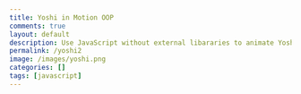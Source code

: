 ```yaml
---
title: Yoshi in Motion OOP 
comments: true
layout: default
description: Use JavaScript without external libararies to animate Yoshi moving across screen, OOP style.
permalink: /yoshi2
image: /images/yoshi.png
categories: []
tags: [javascript]
---
```


<div id="yoshi1" style="width: 27px; height: 30px; background-image: url('images/yoshi.png');"></div>
<div id="yoshi2" style="width: 27px; height: 30px; background-image: url('images/yoshi.png');"></div>
<div id="yoshi3" style="width: 27px; height: 30px; background-image: url('images/yoshi.png');"></div>
<div id="yoshi4" style="width: 29px; height: 30px; background-image: url('images/yoshi.png');"></div>
<div id="yoshi5" style="width: 29px; height: 30px; background-image: url('images/yoshi.png');"></div>
<div id="yoshi6" style="width: 26px; height: 30px; background-image: url('images/yoshi.png');"></div>
<div id="yoshi7" style="width: 27px; height: 30px; background-image: url('images/yoshi.png');"></div>
<div id="yoshi8" style="width: 27px; height: 30px; background-image: url('images/yoshi.png');"></div>

<script>

    const spriteWidth = 25; // Width of each frame in pixels
    const spriteHeight = 35; // Height of each frame in pixels
    const numFrames = 5; // Total number of frames in the sprite sheet

    let currentFrame = 0; // Variable to track the current frame index
    let intervalId;

    function updateFrame() {
        // Increment the frame index
        currentFrame = (currentFrame + 1) % numFrames;
        
        // Calculate the position of the current frame in the sprite sheet
        const xPos = currentFrame * spriteWidth;
    
        // Display the frame by adjusting the background position
        const spriteElement = document.getElementById('yoshi1');
        spriteElement.style.backgroundPosition = `-${xPos}px 0`;
    }

    function handleKeyPress(event) {

    if (event.key === 'ArrowDown') {
        clearInterval(intervalId);
    }
    else { 
        let intervalTime;
        if (event.key === 'ArrowRight') {
            
            intervalTime = 150; // 200ms = 5 frames per second
        }
        clearInterval(intervalId);
        intervalId = setInterval(updateFrame, intervalTime);
    }

    
  // Start the animation by calling updateFrame with the corresponding interval time
  
}

    // Add an event listener to the document to listen for keydown events
    document.addEventListener('keydown', handleKeyPress);
    
    // Call the updateFrame function repeatedly at a desired frame rate
    // setInterval(updateFrame, 150); // 100ms = 10 frames per second

    const spriteWidth2 = 25; // Width of each frame in pixels
    const spriteHeight2 = 35; // Height of each frame in pixels
    const numFrames2 = 4; // Total number of frames in the sprite sheet

    let currentFrame2 = 0; // Variable to track the current frame index

    function updateFrame2() {
        // Increment the frame index
        currentFrame2 = (currentFrame2 + 1) % numFrames2;
    
        // Calculate the position of the current frame in the sprite sheet
        const xPos2 = currentFrame2 * spriteWidth2;
    
        // Display the frame by adjusting the background position
        const spriteElement2 = document.getElementById('yoshi2');
        spriteElement2.style.backgroundPosition = `-${xPos2}px -30px`;
    }

    // Call the updateFrame function repeatedly at a desired frame rate
    setInterval(updateFrame2, 300); // 100ms = 10 frames per second

    const spriteWidth3 = 26; // Width of each frame in pixels
    const spriteHeight3 = 35; // Height of each frame in pixels
    const numFrames3 = 4; // Total number of frames in the sprite sheet

    let currentFrame3 = 0; // Variable to track the current frame index

    function updateFrame3() {
        // Increment the frame index
        currentFrame3 = (currentFrame3 + 1) % numFrames3;
    
        // Calculate the position of the current frame in the sprite sheet
        const xPos3 = currentFrame3 * spriteWidth3;
    
        // Display the frame by adjusting the background position
        const spriteElement3 = document.getElementById('yoshi3');
        spriteElement3.style.backgroundPosition = `-${xPos3}px -60px`;
    }

    // Call the updateFrame function repeatedly at a desired frame rate
    setInterval(updateFrame3, 200); // 100ms = 10 frames per second

    const spriteWidth4 = 28; // Width of each frame in pixels
    const spriteHeight4 = 35; // Height of each frame in pixels
    const numFrames4 = 4; // Total number of frames in the sprite sheet

    let currentFrame4 = 0; // Variable to track the current frame index

    function updateFrame4() {
        // Increment the frame index
        currentFrame4 = (currentFrame4 + 1) % numFrames4;
    
        // Calculate the position of the current frame in the sprite sheet
        const xPos4 = currentFrame4 * spriteWidth4;
    
        // Display the frame by adjusting the background position
        const spriteElement4 = document.getElementById('yoshi4');
        spriteElement4.style.backgroundPosition = `-${xPos4}px -90px`;
    }

    // Call the updateFrame function repeatedly at a desired frame rate
    setInterval(updateFrame4, 300); // 100ms = 10 frames per second

    const spriteWidth5 = 28; // Width of each frame in pixels
    const spriteHeight5 = 35; // Height of each frame in pixels
    const numFrames5 = 4; // Total number of frames in the sprite sheet

    let currentFrame5 = 0; // Variable to track the current frame index

    function updateFrame5() {
        // Increment the frame index
        currentFrame5 = (currentFrame5 + 1) % numFrames5;
    
        // Calculate the position of the current frame in the sprite sheet
        const xPos5 = currentFrame5 * spriteWidth5 + 29;

        // Display the frame by adjusting the background position
        const spriteElement5 = document.getElementById('yoshi5');
        spriteElement5.style.backgroundPosition = `-${xPos5}px -120px`;
    }

    // Call the updateFrame function repeatedly at a desired frame rate
    setInterval(updateFrame5, 200); // 100ms = 10 frames per second

    const spriteWidth6 = 25; // Width of each frame in pixels
    const spriteHeight6 = 35; // Height of each frame in pixels
    const numFrames6 = 10; // Total number of frames in the sprite sheet

    let currentFrame6 = 0; // Variable to track the current frame index

    function updateFrame6() {
        // Increment the frame index
        currentFrame6 = (currentFrame6 + 1) % numFrames6;
    
        // Calculate the position of the current frame in the sprite sheet
        const xPos6 = currentFrame6 * spriteWidth6;

        // Display the frame by adjusting the background position
        const spriteElement6 = document.getElementById('yoshi6');
        spriteElement6.style.backgroundPosition = `-${xPos6}px -300px`;
    }
        
    // Call the updateFrame function repeatedly at a desired frame rate
    setInterval(updateFrame6, 100); // 100ms = 10 frames per second
</script>